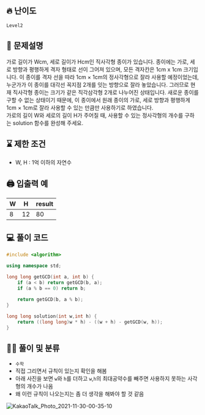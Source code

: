 ## 🔥 난이도
`Level2`

## 📝 문제설명
가로 길이가 Wcm, 세로 길이가 Hcm인 직사각형 종이가 있습니다. 종이에는 가로, 세로 방향과 평행하게 격자 형태로 선이 그어져 있으며, 모든 격자칸은 1cm x 1cm 크기입니다. 이 종이를 격자 선을 따라 1cm × 1cm의 정사각형으로 잘라 사용할 예정이었는데, 누군가가 이 종이를 대각선 꼭지점 2개를 잇는 방향으로 잘라 놓았습니다. 그러므로 현재 직사각형 종이는 크기가 같은 직각삼각형 2개로 나누어진 상태입니다. 새로운 종이를 구할 수 없는 상태이기 때문에, 이 종이에서 원래 종이의 가로, 세로 방향과 평행하게 1cm × 1cm로 잘라 사용할 수 있는 만큼만 사용하기로 하였습니다. <br>
가로의 길이 W와 세로의 길이 H가 주어질 때, 사용할 수 있는 정사각형의 개수를 구하는 solution 함수를 완성해 주세요.

## ⌛️ 제한 조건
- W, H : 1억 이하의 자연수

## 🖨  입출력 예
W|	H|	result
--|--|--
8|	12|	80

## 💻 풀이 코드
```cpp
#include <algorithm>

using namespace std;

long long getGCD(int a, int b) {
    if (a < b) return getGCD(b, a);
    if (a % b == 0) return b;
    
    return getGCD(b, a % b);
}

long long solution(int w,int h) {
    return ((long long)w * h) - ((w + h) - getGCD(w, h));
}
```

## ✍🏻 풀이 및 분류
- `수학`
- 직접 그리면서 규칙이 있는지 확인을 해봄
- 아래 사진을 보면 `w`와 `h`를 더하고 `w`,`h`의 최대공약수를 빼주면 사용하지 못하는 사각형의 개수가 나옴
- 왜 이런 규칙이 나오는지는 좀 더 생각을 해봐야 할 것 같음

![KakaoTalk_Photo_2021-11-30-00-35-10](https://user-images.githubusercontent.com/45463495/143897019-cea8279f-fddd-48d4-b964-055df136d0cd.png)